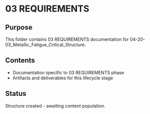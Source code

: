 # 03 REQUIREMENTS

## Purpose
This folder contains 03 REQUIREMENTS documentation for 04-20-03_Metallic_Fatigue_Critical_Structure.

## Contents
- Documentation specific to 03 REQUIREMENTS phase
- Artifacts and deliverables for this lifecycle stage

## Status
Structure created - awaiting content population.
